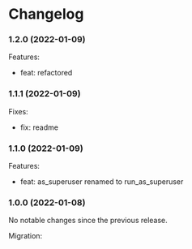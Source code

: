 # Changelog

### 1.2.0 (2022-01-09)

Features:

-   feat: refactored

### 1.1.1 (2022-01-09)

Fixes:

-   fix: readme

### 1.1.0 (2022-01-09)

Features:

-   feat: as_superuser renamed to run_as_superuser

### 1.0.0 (2022-01-08)

No notable changes since the previous release.

Migration:
